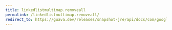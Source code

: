 ```yaml
---
title: linkedlistmultimap.removeall
permalink: /linkedlistmultimap.removeall/
redirect_to: https://guava.dev/releases/snapshot-jre/api/docs/com/google/common/collect/LinkedListMultimap.html#removeAll-java.lang.Object-
---
```

